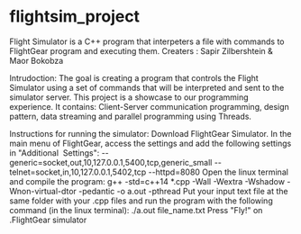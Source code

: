 # flightsim_project


Flight Simulator is a C++ program that interpeters a file with commands to FlightGear program and executing them.
Creaters : Sapir Zilbershtein & Maor Bokobza

Intrudoction:
The goal is creating a program that controls the Flight Simulator using a set of commands that will be interpreted and sent to the simulator server. This project is a showcase to our programming experience. It contains: Client-Server communication programming, design pattern, data streaming and parallel programming using Threads.


Instructions for running the simulator:
Download FlightGear Simulator.
In the main menu of FlightGear, access the settings and add the following settings in "Additional ‫‪‬‬ ‫‪Settings‬":
--generic=socket,out,10,127.0.0.1,5400,tcp,generic_small
--telnet=socket,in,10,127.0.0.1,5402,tcp --httpd=8080
Open the linux terminal and compile the program:
g++ -std=c++14 *.cpp -Wall -Wextra -Wshadow -Wnon-virtual-dtor -pedantic -o a.out -pthread
Put your input text file at the same folder with your .cpp files and run the program with the following command (in the linux terminal):
./a.out file_name.txt
Press "Fly!" on FlightGear simulator.
